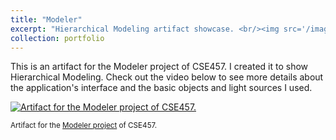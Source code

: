 ```yaml
---
title: "Modeler"
excerpt: "Hierarchical Modeling artifact showcase. <br/><img src='/images/portfolio/modeler.png'>"
collection: portfolio
---
```


This is an artifact for the Modeler project of CSE457. I created it to show Hierarchical Modeling. Check out the video below to see more details about the application's interface and the basic objects and light sources I used.

[![Artifact for the Modeler project of CSE457.](https://res.cloudinary.com/marcomontalbano/image/upload/v1627268952/video_to_markdown/images/youtube--7A2hb6W6RX4-c05b58ac6eb4c4700831b2b3070cd403.jpg)](https://www.youtube.com/watch?v=7A2hb6W6RX4&ab_channel=WenqingLan "Artifact for the Modeler project of CSE457.")

<sup>Artifact for the [Modeler project](https://courses.cs.washington.edu/courses/cse457/20sp/src/modeler/modeler.php) of CSE457.</sup>
